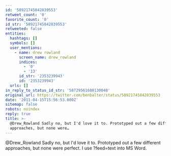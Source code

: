 ```yaml
---
id: '58921745842839553'
retweet_count: '0'
favorite_count: '0'
id_str: '58921745842839553'
retweeted: false
entities:
  hashtags: []
  symbols: []
  user_mentions:
    - name: drew rowland
      screen_name: drew_rowland
      indices:
        - '0'
        - '13'
      id_str: '2353239943'
      id: '2353239943'
  urls: []
in_reply_to_status_id_str: '58729561680130048'
original_url: https://twitter.com/benbalter/status/58921745842839553
date: '2011-04-15T15:56:53.000Z'
sitemap: false
robots: noindex
reply: true
title: >-
  @Drew_Rowland Sadly no, but I'd love it to. Prototyped out a few different
  approaches, but none were…
---
```


@Drew_Rowland Sadly no, but I'd love it to. Prototyped out a few different approaches, but none were perfect. I use ?feed=text into MS Word.